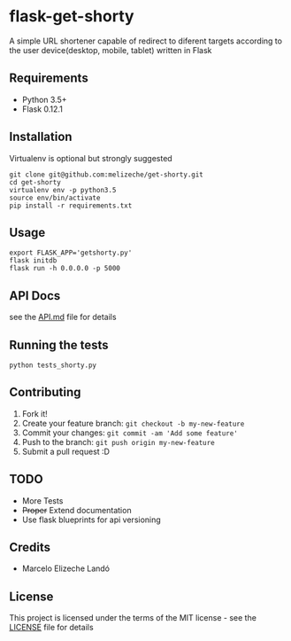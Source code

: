 # flask-get-shorty

A simple URL shortener capable of redirect to diferent targets according to the user device(desktop, mobile, tablet) written in Flask

## Requirements

* Python 3.5+
* Flask 0.12.1

## Installation

Virtualenv is optional but strongly suggested
```
git clone git@github.com:melizeche/get-shorty.git
cd get-shorty
virtualenv env -p python3.5
source env/bin/activate
pip install -r requirements.txt
```

## Usage
```
export FLASK_APP='getshorty.py'
flask initdb
flask run -h 0.0.0.0 -p 5000
```
## API Docs
 see the [API.md](API.md) file for details
## Running the tests

```
python tests_shorty.py
```

## Contributing

1. Fork it!
2. Create your feature branch: `git checkout -b my-new-feature`
3. Commit your changes: `git commit -am 'Add some feature'`
4. Push to the branch: `git push origin my-new-feature`
5. Submit a pull request :D

## TODO

* More Tests
* ~~Proper~~ Extend documentation
* Use flask blueprints for api versioning


## Credits

* Marcelo Elizeche Landó

## License

This project is licensed under the terms of the MIT license - see the [LICENSE](LICENSE) file for details